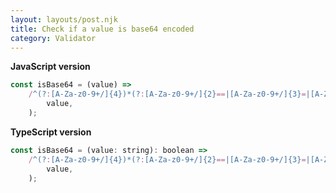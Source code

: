 ```yaml
---
layout: layouts/post.njk
title: Check if a value is base64 encoded
category: Validator
---
```


**JavaScript version**

```js
const isBase64 = (value) =>
	/^(?:[A-Za-z0-9+/]{4})*(?:[A-Za-z0-9+/]{2}==|[A-Za-z0-9+/]{3}=|[A-Za-z0-9+/]{4})$/.test(
		value,
	);
```

**TypeScript version**

```js
const isBase64 = (value: string): boolean =>
	/^(?:[A-Za-z0-9+/]{4})*(?:[A-Za-z0-9+/]{2}==|[A-Za-z0-9+/]{3}=|[A-Za-z0-9+/]{4})$/.test(
		value,
	);
```
